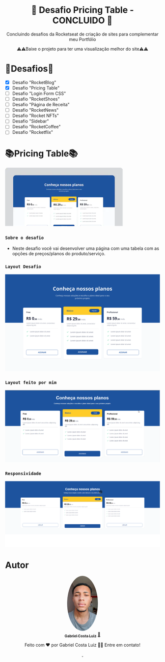 <h1 align="center">
    🚀 Desafio Pricing Table - CONCLUIDO 🚀
</h1>

<p align="center">Concluindo desafios da Rocketseat de criação de sites para complementar meu Portfólio</p>
<p align="center">⚠️⚠️Baixe o projeto para ter uma visualização melhor do site⚠️⚠️</p>

🎯Desafios🎯
============

- [x] Desafio "RocketBlog"
- [x] Desafio "Pricing Table"
- [ ] Desafio "Login Form CSS"
- [ ] Desafio "RocketShoes"
- [ ] Desafio "Página de Receita"
- [ ] Desafio "RocketNews"
- [ ] Desafio "Rocket NFTs"
- [ ] Desafio "Sidebar"
- [ ] Desafio "RocketCoffee"
- [ ] Desafio "Rocketflix"

📚Pricing Table📚
============
<img alt="" src="https://github.com/GabrielCostaLuiz/Portfolio-Desafios_Rocketseat/blob/main/img/pricing-table.png">

### `Sobre o desafio`
- <p>Neste desafio você vai desenvolver uma página com uma tabela com as opções de preços/planos do produto/serviço.</p>

### `Layout Desafio`
<img  alt="" src="https://github.com/GabrielCostaLuiz/Portfolio-Desafios_Rocketseat/blob/main/img/preco.png">


### `Layout feito por mim` 
<p align="center">
<img  alt="" src="https://github.com/GabrielCostaLuiz/Portfolio-Desafios_Rocketseat/blob/main/TabelaDePrecos/img/site2.png">
</p>

### `Responsividade` 
<img  alt="" src="https://github.com/GabrielCostaLuiz/Portfolio-Desafios_Rocketseat/blob/main/TabelaDePrecos/img/Responsividade.gif">




Autor
============

<p align="center">
<a href="https://github.com/GabrielCostaLuiz" target="blank">
 <img style="border-radius: 50%;" src="https://github.com/GabrielCostaLuiz/Portfolio-Desafios_Rocketseat/blob/main/img/eu.jpeg" width="100px;" alt=""/>
 <br />
 <sub><b>Gabriel Costa Luiz</b></sub></a> <a href="https://github.com/GabrielCostaLuiz">🚀</a>
</p>

<p align="center">
Feito com ❤️ por Gabriel Costa Luiz 👋🏽 Entre em contato!
</p>

<p align="center">
<a href="https://www.linkedin.com/in/gabriel-costa-77a31a190/" target="blank">
<img src="https://img.shields.io/badge/-Gabriel-blue?style=flat-square&logo=Linkedin&logoColor=white&link=https://www.linkedin.com/in/gabriel-costa-77a31a190/g](https://www.linkedin.com/in/gabriel-costa-77a31a190/)" alt=""/>
</a>

<a href="mailto:gabrielbragacostaluiz@gmail.com" target="blank">
<img src="https://img.shields.io/badge/-gabrielbragacostaluiz@gmail.com-c14438?style=flat-square&logo=Gmail&logoColor=white&link=mailto:gabrielbragacostaluiz@gmail.com)](mailto:gabrielbragacostaluiz@gmail.com)g"  alt=""/>
</a>
</p>
<!-- [![Linkedin Badge](https://img.shields.io/badge/-Gabriel-blue?style=flat-square&logo=Linkedin&logoColor=white&link=https://www.linkedin.com/in/gabriel-costa-77a31a190/)](https://www.linkedin.com/in/gabriel-costa-77a31a190/) 
[![Gmail Badge](https://img.shields.io/badge/-gabrielbragacostaluiz@gmail.com-c14438?style=flat-square&logo=Gmail&logoColor=white&link=mailto:gabrielbragacostaluiz@gmail.com)](mailto:gabrielbragacostaluiz@gmail.com) -->


	







